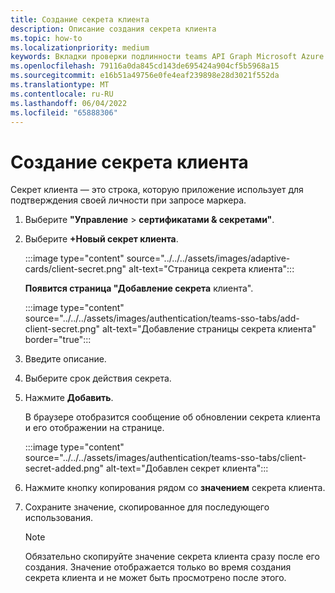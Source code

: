 ```yaml
---
title: Создание секрета клиента
description: Описание создания секрета клиента
ms.topic: how-to
ms.localizationpriority: medium
keywords: Вкладки проверки подлинности teams API Graph Microsoft Azure Active Directory (Azure AD)
ms.openlocfilehash: 79116a0da845cd143de695424a904cf5b5968a15
ms.sourcegitcommit: e16b51a49756e0fe4eaf239898e28d3021f552da
ms.translationtype: MT
ms.contentlocale: ru-RU
ms.lasthandoff: 06/04/2022
ms.locfileid: "65888306"
---
```

# <a name="create-client-secret"></a>Создание секрета клиента

Секрет клиента — это строка, которую приложение использует для подтверждения своей личности при запросе маркера.

1. Выберите **"Управление** > **сертификатами & секретами"**.

2. Выберите **+Новый секрет клиента**.

    :::image type="content" source="../../../assets/images/adaptive-cards/client-secret.png" alt-text="Страница секрета клиента":::

   **Появится страница "Добавление секрета** клиента".

    :::image type="content" source="../../../assets/images/authentication/teams-sso-tabs/add-client-secret.png" alt-text="Добавление страницы секрета клиента" border="true":::

3. Введите описание.
4. Выберите срок действия секрета.
5. Нажмите **Добавить**.

   В браузере отобразится сообщение об обновлении секрета клиента и его отображении на странице.

    :::image type="content" source="../../../assets/images/authentication/teams-sso-tabs/client-secret-added.png" alt-text="Добавлен секрет клиента":::

6. Нажмите кнопку копирования рядом со **значением** секрета клиента.
7. Сохраните значение, скопированное для последующего использования.

   > [!NOTE]
   > Обязательно скопируйте значение секрета клиента сразу после его создания. Значение отображается только во время создания секрета клиента и не может быть просмотрено после этого.
